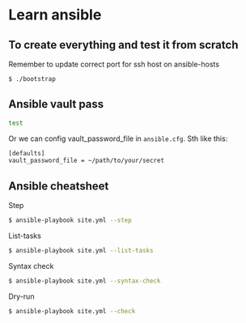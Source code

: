 # Learn ansible

## To create everything and test it from scratch

Remember to update correct port for ssh host on ansible-hosts

```bash
$ ./bootstrap
```

## Ansible vault pass

```bash
test
```

Or we can config vault_password_file in `ansible.cfg`. Sth like this:

```bash
[defaults]
vault_password_file = ~/path/to/your/secret
```

## Ansible cheatsheet

Step

```bash
$ ansible-playbook site.yml --step
```

List-tasks

```bash
$ ansible-playbook site.yml --list-tasks
```

Syntax check

```bash
$ ansible-playbook site.yml --syntax-check
```

Dry-run
```bash
$ ansible-playbook site.yml --check
```
